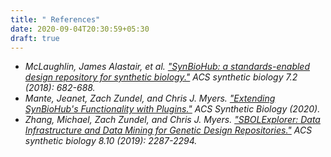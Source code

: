 ```yaml
---
title: " References"
date: 2020-09-04T20:30:59+05:30
draft: true
---
```



* *McLaughlin, James Alastair, et al. ["SynBioHub: a standards-enabled design repository for synthetic biology."](https://pubs.acs.org/doi/abs/10.1021/acssynbio.7b00403) ACS synthetic biology 7.2 (2018): 682-688.*
* *Mante, Jeanet, Zach Zundel, and Chris J. Myers. ["Extending SynBioHub's Functionality with Plugins."](https://pubs.acs.org/doi/abs/10.1021/acssynbio.0c00056) ACS Synthetic Biology (2020).*
* *Zhang, Michael, Zach Zundel, and Chris J. Myers. ["SBOLExplorer: Data Infrastructure and Data Mining for Genetic Design Repositories."](https://pubs.acs.org/doi/abs/10.1021/acssynbio.9b00089) ACS synthetic biology 8.10 (2019): 2287-2294.*


